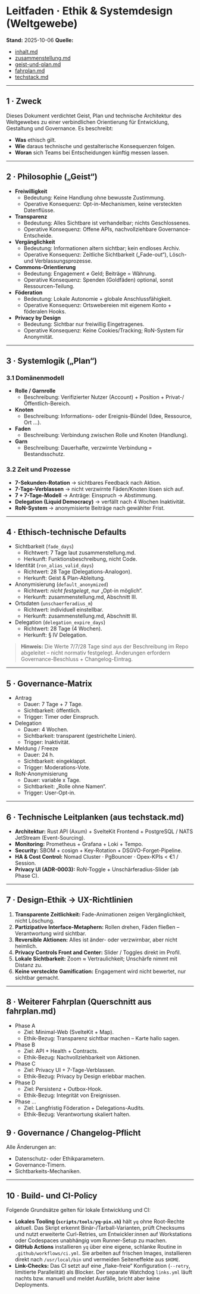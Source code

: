 # Leitfaden · Ethik & Systemdesign (Weltgewebe)

**Stand:** 2025-10-06
**Quelle:**

- [inhalt.md](../overview/inhalt.md)
- [zusammenstellung.md](../overview/zusammenstellung.md)
- [geist-und-plan.md](../geist-und-plan.md)
- [fahrplan.md](../process/fahrplan.md)
- [techstack.md](../techstack.md)

---

## 1 · Zweck

Dieses Dokument verdichtet Geist, Plan und technische Architektur des Weltgewebes zu einer
verbindlichen Orientierung für
Entwicklung, Gestaltung und Governance.
Es beschreibt:

- **Was** ethisch gilt.
- **Wie** daraus technische und gestalterische Konsequenzen folgen.
- **Woran** sich Teams bei Entscheidungen künftig messen lassen.

---

## 2 · Philosophie („Geist“)

- **Freiwilligkeit**
  - Bedeutung: Keine Handlung ohne bewusste Zustimmung.
  - Operative Konsequenz: Opt-in-Mechanismen, keine versteckten Datenflüsse.
- **Transparenz**
  - Bedeutung: Alles Sichtbare ist verhandelbar; nichts Geschlossenes.
  - Operative Konsequenz: Offene APIs, nachvollziehbare Governance-Entscheide.
- **Vergänglichkeit**
  - Bedeutung: Informationen altern sichtbar; kein endloses Archiv.
  - Operative Konsequenz: Zeitliche Sichtbarkeit („Fade-out“), Lösch- und Verblassungsprozesse.
- **Commons-Orientierung**
  - Bedeutung: Engagement ≠ Geld; Beiträge = Währung.
  - Operative Konsequenz: Spenden (Goldfäden) optional, sonst Ressourcen-Teilung.
- **Föderation**
  - Bedeutung: Lokale Autonomie + globale Anschlussfähigkeit.
  - Operative Konsequenz: Ortswebereien mit eigenem Konto + föderalen Hooks.
- **Privacy by Design**
  - Bedeutung: Sichtbar nur freiwillig Eingetragenes.
  - Operative Konsequenz: Keine Cookies/Tracking; RoN-System für Anonymität.

---

## 3 · Systemlogik („Plan“)

### 3.1 Domänenmodell

- **Rolle / Garnrolle**
  - Beschreibung: Verifizierter Nutzer (Account) + Position + Privat-/Öffentlich-Bereich.
- **Knoten**
  - Beschreibung: Informations- oder Ereignis-Bündel (Idee, Ressource, Ort …).
- **Faden**
  - Beschreibung: Verbindung zwischen Rolle und Knoten (Handlung).
- **Garn**
  - Beschreibung: Dauerhafte, verzwirnte Verbindung = Bestandsschutz.

### 3.2 Zeit und Prozesse

- **7-Sekunden-Rotation** → sichtbares Feedback nach Aktion.
- **7-Tage-Verblassen** → nicht verzwirnte Fäden/Knoten lösen sich auf.
- **7 + 7-Tage-Modell** → Anträge: Einspruch → Abstimmung.
- **Delegation (Liquid Democracy)** → verfällt nach 4 Wochen Inaktivität.
- **RoN-System** → anonymisierte Beiträge nach gewählter Frist.

---

## 4 · Ethisch-technische Defaults

- Sichtbarkeit (`fade_days`)
  - Richtwert: 7 Tage laut zusammenstellung.md.
  - Herkunft: Funktionsbeschreibung, nicht Code.
- Identität (`ron_alias_valid_days`)
  - Richtwert: 28 Tage (Delegations-Analogon).
  - Herkunft: Geist & Plan-Ableitung.
- Anonymisierung (`default_anonymized`)
  - Richtwert: *nicht festgelegt*, nur „Opt-in möglich“.
  - Herkunft: zusammenstellung.md, Abschnitt III.
- Ortsdaten (`unschaerferadius_m`)
  - Richtwert: individuell einstellbar.
  - Herkunft: zusammenstellung.md, Abschnitt III.
- Delegation (`delegation_expire_days`)
  - Richtwert: 28 Tage (4 Wochen).
  - Herkunft: § IV Delegation.

> **Hinweis:** Die Werte 7/7/28 Tage sind aus der Beschreibung im Repo abgeleitet – nicht normativ festgelegt.
> Änderungen erfordern Governance-Beschluss + Changelog-Eintrag.

---

## 5 · Governance-Matrix

- Antrag
  - Dauer: 7 Tage + 7 Tage.
  - Sichtbarkeit: öffentlich.
  - Trigger: Timer oder Einspruch.
- Delegation
  - Dauer: 4 Wochen.
  - Sichtbarkeit: transparent (gestrichelte Linien).
  - Trigger: Inaktivität.
- Meldung / Freeze
  - Dauer: 24 h.
  - Sichtbarkeit: eingeklappt.
  - Trigger: Moderations-Vote.
- RoN-Anonymisierung
  - Dauer: variable x Tage.
  - Sichtbarkeit: „Rolle ohne Namen“.
  - Trigger: User-Opt-in.

---

## 6 · Technische Leitplanken (aus techstack.md)

- **Architektur:** Rust API (Axum) + SvelteKit Frontend + PostgreSQL / NATS JetStream
  (Event-Sourcing).
- **Monitoring:** Prometheus + Grafana + Loki + Tempo.
- **Security:** SBOM + cosign + Key-Rotation + DSGVO-Forget-Pipeline.
- **HA & Cost Control:** Nomad Cluster · PgBouncer · Opex-KPIs < €1 / Session.
- **Privacy UI (ADR-0003):** RoN-Toggle + Unschärferadius-Slider (ab Phase C).

---

## 7 · Design-Ethik → UX-Richtlinien

1. **Transparente Zeitlichkeit:** Fade-Animationen zeigen Vergänglichkeit, nicht Löschung.
2. **Partizipative Interface-Metaphern:** Rollen drehen, Fäden fließen – Verantwortung wird
   sichtbar.
3. **Reversible Aktionen:** Alles ist änder- oder verzwirnbar, aber nicht heimlich.
4. **Privacy Controls Front and Center:** Slider / Toggles direkt im Profil.
5. **Lokale Sichtbarkeit:** Zoom ≈ Vertraulichkeit; Unschärfe nimmt mit Distanz zu.
6. **Keine versteckte Gamification:** Engagement wird nicht bewertet, nur sichtbar gemacht.

---

## 8 · Weiterer Fahrplan (Querschnitt aus fahrplan.md)

- Phase A
  - Ziel: Minimal-Web (SvelteKit + Map).
  - Ethik-Bezug: Transparenz sichtbar machen – Karte hallo sagen.
- Phase B
  - Ziel: API + Health + Contracts.
  - Ethik-Bezug: Nachvollziehbarkeit von Aktionen.
- Phase C
  - Ziel: Privacy UI + 7-Tage-Verblassen.
  - Ethik-Bezug: Privacy by Design erlebbar machen.
- Phase D
  - Ziel: Persistenz + Outbox-Hook.
  - Ethik-Bezug: Integrität von Ereignissen.
- Phase …
  - Ziel: Langfristig Föderation + Delegations-Audits.
  - Ethik-Bezug: Verantwortung skaliert halten.

## 9 · Governance / Changelog-Pflicht

Alle Änderungen an:

- Datenschutz- oder Ethikparametern.
- Governance-Timern.
- Sichtbarkeits-Mechaniken.

---

## 10 · Build- und CI-Policy

Folgende Grundsätze gelten für lokale Entwicklung und CI:

- **Lokales Tooling (`scripts/tools/yq-pin.sh`)** hält `yq` ohne Root-Rechte aktuell. Das Skript
  erkennt Binär-/Tarball-Varianten, prüft Checksums und nutzt erweiterte Curl-Retries, um
  Entwickler:innen auf Workstations oder Codespaces unabhängig vom Runner-Setup zu machen.
- **GitHub Actions** installieren `yq` über eine eigene, schlanke Routine in
  `.github/workflows/ci.yml`. Sie arbeiten auf frischen Images, installieren direkt nach
  `/usr/local/bin` und vermeiden Seiteneffekte aus `$HOME`.
- **Link-Checks:** Das CI setzt auf eine „flake-freie“ Konfiguration (`--retry`, limitierte
  Parallelität) als Blocker. Der separate Watchdog `links.yml` läuft nachts bzw. manuell und
  meldet Ausfälle, bricht aber keine Deployments.

